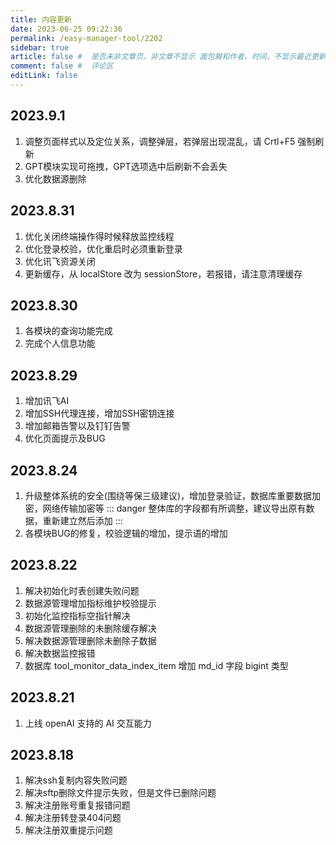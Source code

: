 ```yaml
---
title: 内容更新
date: 2023-06-25 09:22:36
permalink: /easy-manager-tool/2202
sidebar: true
article: false #  是否未非文章页，非文章不显示 面包屑和作者、时间，不显示最近更新栏，不会参与到最近更新文章的数据计算中
comment: false #  评论区
editLink: false
---
```


## 2023.9.1
1. 调整页面样式以及定位关系，调整弹层，若弹层出现混乱，请 Crtl+F5 强制刷新
2. GPT模块实现可拖拽，GPT选项选中后刷新不会丢失
3. 优化数据源删除


## 2023.8.31
1. 优化关闭终端操作得时候释放监控线程
2. 优化登录校验，优化重启时必须重新登录
3. 优化讯飞资源关闭
4. 更新缓存，从 localStore 改为 sessionStore，若报错，请注意清理缓存


## 2023.8.30
1. 各模块的查询功能完成
2. 完成个人信息功能


## 2023.8.29
1. 增加讯飞AI
2. 增加SSH代理连接，增加SSH密钥连接
3. 增加邮箱告警以及钉钉告警
4. 优化页面提示及BUG

## 2023.8.24
1. 升级整体系统的安全(围绕等保三级建议)，增加登录验证，数据库重要数据加密，网络传输加密等
   ::: danger
   整体库的字段都有所调整，建议导出原有数据，重新建立然后添加
   :::
2. 各模块BUG的修复，校验逻辑的增加，提示语的增加

## 2023.8.22
1. 解决初始化时表创建失败问题
2. 数据源管理增加指标维护校验提示
3. 初始化监控指标空指针解决
4. 数据源管理删除的未删除缓存解决
5. 解决数据源管理删除未删除子数据
6. 解决数据监控报错
7. 数据库 tool_monitor_data_index_item 增加 md_id 字段 bigint 类型

## 2023.8.21
1. 上线 openAI 支持的 AI 交互能力


## 2023.8.18
1. 解决ssh复制内容失败问题
2. 解决sftp删除文件提示失败，但是文件已删除问题
3. 解决注册账号重复报错问题
4. 解决注册转登录404问题
5. 解决注册双重提示问题
